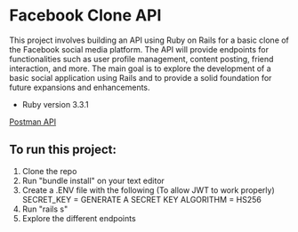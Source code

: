<h1>Facebook Clone API</h1>

<p>
This project involves building an API using Ruby on Rails for a basic clone of the Facebook social media platform. The API will provide endpoints for functionalities such as user profile management, content posting, friend interaction, and more. The main goal is to explore the development of a basic social application using Rails and to provide a solid foundation for future expansions and enhancements.</p>


* Ruby version 3.3.1

<a href="https://www.postman.com/alvaromendozamain/workspace/facebook-clone">Postman API</a>

<section>
  <h2>To run this project:</h2>
  <ol>
    <li>Clone the repo</li>
    <li>Run "bundle install" on your text editor</li>
    <li>Create a .ENV file with the following (To allow JWT to work properly)
      SECRET_KEY = GENERATE A SECRET KEY
      ALGORITHM = HS256
    </li>
    <li>Run "rails s"</li>
    <li>Explore the different endpoints</li>
  </ol>
</section>
